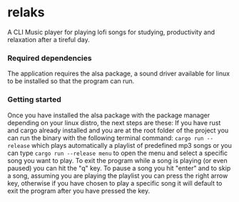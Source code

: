 # relaks
A CLI Music player for playing lofi songs for studying, productivity and relaxation after a tireful day.

### Required dependencies
The application requires the alsa package, a sound driver available for linux to be installed so that the program can run.

### Getting started
Once you have installed the alsa package with the package manager depending on your linux distro, the next steps are these:
If you have rust and cargo already installed and you are at the root folder of the project you can run the binary with the following terminal command: `cargo run --release` which plays automatically a playlist of predefined mp3 songs or you can type `cargo run --release menu` to open the menu and select a specific song you want to play. To exit the program while a song is playing (or even paused) you can hit the "q" key. To pause a song you hit "enter" and to skip a song, assuming you are playing the playlist you can press the right arrow key, otherwise if you have chosen to play a specific song it will default to exit the program after you have pressed the key.
